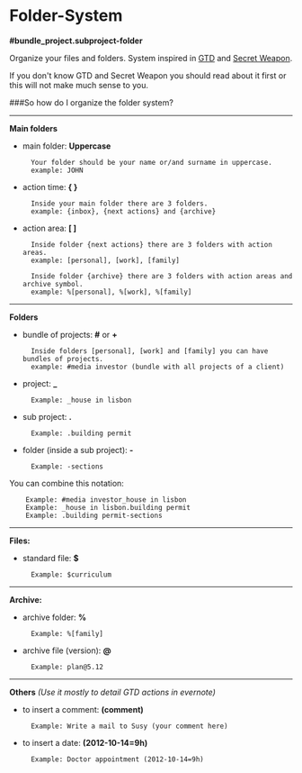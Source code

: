Folder-System
=============
**#bundle_project.subproject-folder**

Organize your files and folders. System inspired in [GTD](http://en.wikipedia.org/wiki/Getting_Things_Done) and [Secret Weapon](http://www.thesecretweapon.org/media/Manifesto/The-Secret-Weapon-Manifesto.pdf).

If you don't know GTD and Secret Weapon you should read about it first or this will not make much sense to you.

###So how do I organize the folder system?

---
**Main folders**

- main folder: **Uppercase**

        Your folder should be your name or/and surname in uppercase.
        example: JOHN

- action time: **{ }**
    
        Inside your main folder there are 3 folders.
        example: {inbox}, {next actions} and {archive}
    
- action area: **[ ]** 
    
        Inside folder {next actions} there are 3 folders with action areas.
        example: [personal], [work], [family]
    
        Inside folder {archive} there are 3 folders with action areas and archive symbol. 
        example: %[personal], %[work], %[family]
    
---
**Folders**

- bundle of projects: **#** or **+**
    
        Inside folders [personal], [work] and [family] you can have bundles of projects. 
        example: #media investor (bundle with all projects of a client) 

- project: **_**
    
        Example: _house in lisbon

- sub project: **.**
    
        Example: .building permit

- folder (inside a sub project): **-**
    
        Example: -sections

You can combine this notation:

        Example: #media investor_house in lisbon
        Example: _house in lisbon.building permit
        Example: .building permit-sections

---
**Files:**

- standard file: **$**
    
        Example: $curriculum
    
---
**Archive:**

- archive folder: **%**
    
        Example: %[family]

- archive file (version): **@**
    
        Example: plan@5.12

---    
**Others** *(Use it mostly to detail GTD actions in evernote)*

- to insert a comment: **(comment)**
    
        Example: Write a mail to Susy (your comment here)

- to insert a date: **(2012-10-14=9h)**
    
        Example: Doctor appointment (2012-10-14=9h)